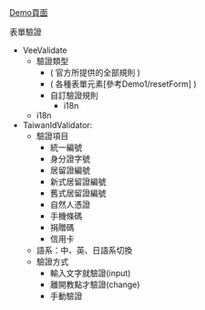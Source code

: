 <a href="https://mizuyang.github.io/vue-form-validation/#/" target="_blank">Demo頁面</a>

表單驗證
 - VeeValidate
    - 驗證類型
        - ( 官方所提供的全部規則 )
        - ( 各種表單元素[參考Demo1/resetForm] )
        - 自訂驗證規則
            - i18n
    - i18n
 - TaiwanIdValidator: 
    - 驗證項目
      - 統一編號
      - 身分證字號
      - 居留證編號
      - 新式居留證編號
      - 舊式居留證編號
      - 自然人憑證
      - 手機條碼
      - 捐贈碼
      - 信用卡
   - 語系：中、英、日語系切換
   - 驗證方式
      - 輸入文字就驗證(input)
      - 離開教點才驗證(change)
      - 手動驗證
